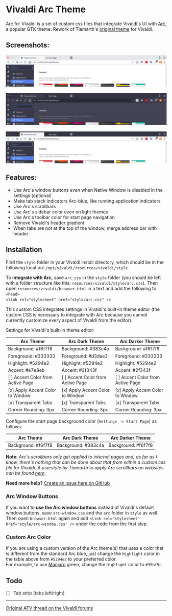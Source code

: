 # Vivaldi Arc Theme

Arc for Vivaldi is a set of custom css files that integrate Vivaldi's UI with [Arc](https://github.com/NicoHood/arc-theme), a popular GTK theme. Rework of Tiamarth's [original theme](https://github.com/Tiamarth/Arc-for-Vivaldi) for Vivaldi.

## Screenshots:

<div align="left"><img src="screenshots/light.png" alt="Preview" /></div>
<br>
<div align="left"><img src="screenshots/dark.png" alt="Preview" /></div>
<br>
<div align="left"><img src="screenshots/darker.png" alt="Preview" /></div>

## Features:

- Use Arc's window buttons even when Native Window is disabled in the settings (optional)
- Make tab stack indicators Arc-blue, like running application indicators
- Use Arc's scrollbars
- Use Arc's sidebar color even on light themes
- Use Arc's toolbar color for start page navigation
- Remove Vivaldi's header gradient
- When tabs are not at the top of the window, merge address bar with header

## Installation

Find the `style` folder in your Vivaldi install directory, which should be in the following location: `/opt/vivaldi/resources/vivaldi/style`.  

To **integrate with Arc,** save `arc.css` in the `style` folder (you should be left with a folder structure like this: `resources/vivaldi/style/arc.css`). Then open `resources/vivaldi/browser.html` in a text and add the following to `<head>`  
`<link rel="stylesheet" href="style/arc.css" />`

This custom CSS integrates settings in Vivaldi's built-in theme editor (the custom CSS is necessary to integrate with Arc because you cannot currently customize every aspect of Vivaldi from the editor).  

Settings for Vivaldi's built-in theme editor:

| Arc Theme                         | Arc Dark Theme                    | Arc Darker Theme                  |
| --------------------------------- | --------------------------------- | --------------------------------- |
| Background: #f6f7f8               | Background: #383c4a               | Background: #f6f7f8               |
| Foreground: #333333               | Foreground: #d3dae3               | Foreground: #333333               |
| Highlight: #5294e2                | Highlight: #5294e2                | Highlight: #5294e2                |
| Accent: #e7e8eb                   | Accent: #2f343f                   | Accent: #2f343f                   |
| [ ] Accent Color from Active Page | [ ] Accent Color from Active Page | [ ] Accent Color from Active Page |
| [x] Apply Accent Color to Window  | [x] Apply Accent Color to Window  | [x] Apply Accent Color to Window  |
| [x] Transparent Tabs              | [x] Transparent Tabs              | [x] Transparent Tabs              |
| Corner Rounding: 3px              | Corner Rounding: 3px              | Corner Rounding: 3px              |

Configure the start page background color (`Settings -> Start Page`) as follows:

| Arc Theme                         | Arc Dark Theme                    | Arc Darker Theme                  |
| --------------------------------- | --------------------------------- | --------------------------------- |
| Background: #f6f7f8               | Background: #383c4a               | Background: #f6f7f8               |

**Note**: *Arc's scrollbars only get applied to internal pages and, as far as I know, there's nothing that can be done about that from within a custom css file for Vivaldi. A userstyle by Tiamarth to apply Arc scrollbars on websites can be found [here](https://userstyles.org/styles/142645/arc-scrollbars)*.  

**Need more help?** [Create an issue here on GitHub](https://github.com/drakkar1969/Arc-for-Vivaldi/issues/new)

### Arc Window Buttons

If you want to **use the Arc window buttons** instead of Vivaldi's default window buttons, save `arc-window.css` and the `arc` folder in `style` as well. Then open `browser.html` again and add `<link rel="stylesheet" href="style/arc-window.css" />` under the code from the first step.

### Custom Arc Color

If you are using a custom version of the Arc theme(s) that uses a color that is different from the standard Arc blue, just change the `Highlight` color in the table above from `#5294e2` to your preferred color.  
For example, to use [Manjaro](https://manjaro.org/) green, change the `Highlight` color to `#35bf5c`.

## Todo

- [ ] Tab strip (tabs left/right)

----

[Original AFV thread on the Vivaldi forums](https://forum.vivaldi.net/post/137297)  
